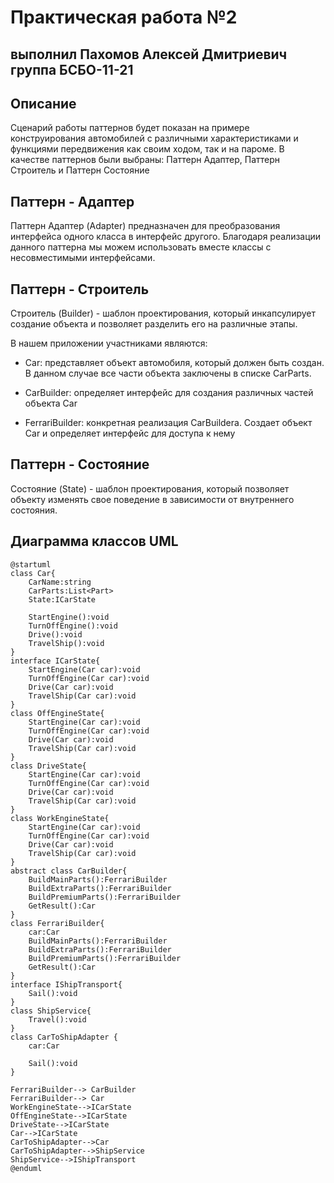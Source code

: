 # Практическая работа №2
## выполнил Пахомов Алексей Дмитриевич группа БСБО-11-21

## Описание
Сценарий работы паттернов будет показан на примере конструирования автомобилей с различными характеристиками и функциями передвижения как своим ходом, так и на пароме.
В качестве паттернов были выбраны: Паттерн Адаптер, Паттерн Строитель и Паттерн Состояние

## Паттерн - Адаптер
Паттерн Адаптер (Adapter) предназначен для преобразования интерфейса одного класса в интерфейс другого. Благодаря реализации данного паттерна мы можем использовать вместе классы с несовместимыми интерфейсами. 

## Паттерн - Строитель
Строитель (Builder) - шаблон проектирования, который инкапсулирует создание объекта и позволяет разделить его на различные этапы.

В нашем приложении участниками являются:
* Car: представляет объект автомобиля, который должен быть создан. В данном случае все части объекта заключены в списке CarParts.

* CarBuilder: определяет интерфейс для создания различных частей объекта Car

* FerrariBuilder: конкретная реализация CarBuildera. Создает объект Car и определяет интерфейс для доступа к нему


## Паттерн - Состояние
Состояние (State) - шаблон проектирования, который позволяет объекту изменять свое поведение в зависимости от внутреннего состояния. 

## Диаграмма классов UML

```plantuml
@startuml
class Car{
    CarName:string
    CarParts:List<Part>
    State:ICarState
    
    StartEngine():void
    TurnOffEngine():void
    Drive():void
    TravelShip():void
} 
interface ICarState{
    StartEngine(Car car):void
    TurnOffEngine(Car car):void
    Drive(Car car):void
    TravelShip(Car car):void
}
class OffEngineState{
    StartEngine(Car car):void
    TurnOffEngine(Car car):void
    Drive(Car car):void
    TravelShip(Car car):void
}
class DriveState{
    StartEngine(Car car):void
    TurnOffEngine(Car car):void
    Drive(Car car):void
    TravelShip(Car car):void
}
class WorkEngineState{
    StartEngine(Car car):void
    TurnOffEngine(Car car):void
    Drive(Car car):void
    TravelShip(Car car):void
}
abstract class CarBuilder{
    BuildMainParts():FerrariBuilder
    BuildExtraParts():FerrariBuilder
    BuildPremiumParts():FerrariBuilder
    GetResult():Car
}
class FerrariBuilder{
    car:Car
    BuildMainParts():FerrariBuilder
    BuildExtraParts():FerrariBuilder
    BuildPremiumParts():FerrariBuilder
    GetResult():Car
}
interface IShipTransport{
    Sail():void
}
class ShipService{
    Travel():void
}
class CarToShipAdapter {
    car:Car
  
    Sail():void
}

FerrariBuilder--> CarBuilder
FerrariBuilder--> Car
WorkEngineState-->ICarState
OffEngineState-->ICarState
DriveState-->ICarState
Car-->ICarState
CarToShipAdapter-->Car
CarToShipAdapter-->ShipService
ShipService-->IShipTransport
@enduml
